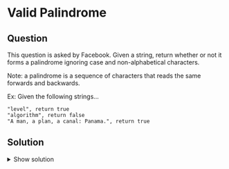 # Valid Palindrome

## Question

This question is asked by Facebook. Given a string, return whether or not it forms a palindrome ignoring case and non-alphabetical characters.

Note: a palindrome is a sequence of characters that reads the same forwards and backwards.

Ex: Given the following strings...

```
"level", return true
"algorithm", return false
"A man, a plan, a canal: Panama.", return true
```

## Solution

<details>
  <summary>Show solution</summary>

```python
def valid_palindrome(text: str):
    alphabetical_text = ''.join(character.lower() for character in text if character.isalpha())
    return alphabetical_text == alphabetical_text[::-1]
```

</details>
